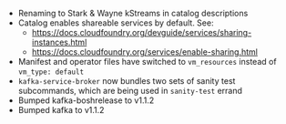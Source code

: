 * Renaming to Stark & Wayne kStreams in catalog descriptions
* Catalog enables shareable services by default. See:
  * https://docs.cloudfoundry.org/devguide/services/sharing-instances.html
  * https://docs.cloudfoundry.org/services/enable-sharing.html
* Manifest and operator files have switched to `vm_resources` instead of `vm_type: default`
* `kafka-service-broker` now bundles two sets of sanity test subcommands, which are being used in `sanity-test` errand
* Bumped kafka-boshrelease to v1.1.2
* Bumped kafka to v1.1.2
